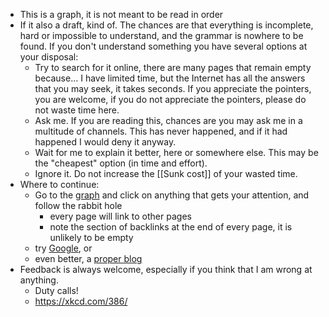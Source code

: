 - This is a graph, it is not meant to be read in order
- If it also a draft, kind of. The chances are that everything is incomplete, hard or impossible to understand, and the grammar is nowhere to be found. If you don't understand something you have several options at your disposal:
  * Try to search for it online, there are many pages that remain empty because... I have limited time, but the Internet has all the answers that you may seek, it takes seconds. If you appreciate the pointers, you are welcome, if you do not appreciate the pointers, please do not waste time here.
  * Ask me. If you are reading this, chances are you may ask me in a multitude of channels. This has never happened, and if it had happened I would deny it anyway.
  * Wait for me to explain it better, here or somewhere else. This may be the "cheapest" option (in time and effort).
  * Ignore it. Do not increase the [[Sunk cost]] of your wasted time.
- Where to continue:
  * Go to the [graph](https://jmora.github.io/mindgraph/#/graph) and click on anything that gets your attention, and follow the rabbit hole
      *  every page will link to other pages
      * note the section of backlinks at the end of every page, it is unlikely to be empty
  * try [Google](https://www.google.com/search?q=site%3Ahttps%3A%2F%2Fjmora.github.io%2Fmindgraph%2F), or
  * even better, a [proper blog](https://intelligencescience.substack.com/archive)
- Feedback is always welcome, especially if you think that I am wrong at anything.
	- Duty calls!
	- https://xkcd.com/386/